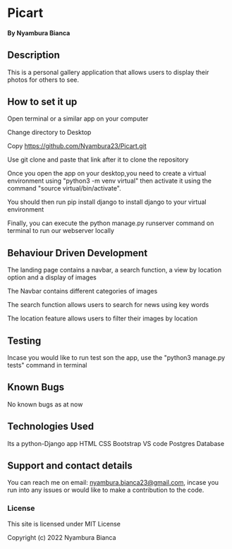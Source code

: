 # Picart

#### By Nyambura Bianca

## Description
This is a personal gallery application that allows users to display their photos for others to see.

## How to set it up
Open terminal or a similar app on your computer

Change directory to Desktop

Copy https://github.com/Nyambura23/Picart.git

Use git clone and paste that link after it to clone the repository

Once you open the app on your desktop,you need to create a virtual environment using "python3 -m venv virtual" then activate it using the command "source virtual/bin/activate".

You should then run pip install django to install django to your virtual environment

Finally, you can execute the python manage.py runserver command on terminal to run our webserver locally 




## Behaviour Driven Development

The landing page contains a navbar, a search function, a view by location option and a display of images

The Navbar contains different categories of images

The search function allows users to search for news using key words

The location feature allows users to filter their images by location


## Testing
Incase you would like to run test son the app, use the "python3 manage.py tests" command in terminal

## Known Bugs
No known bugs as at now

## Technologies Used
Its a python-Django app 
HTML
CSS
Bootstrap
VS code
Postgres Database

## Support and contact details
You can reach me on email: nyambura.bianca23@gmail.com, incase you run into any issues or would like to make a contribution to the code.

### License
This site is licensed under MIT License

Copyright (c) 2022 Nyambura Bianca
